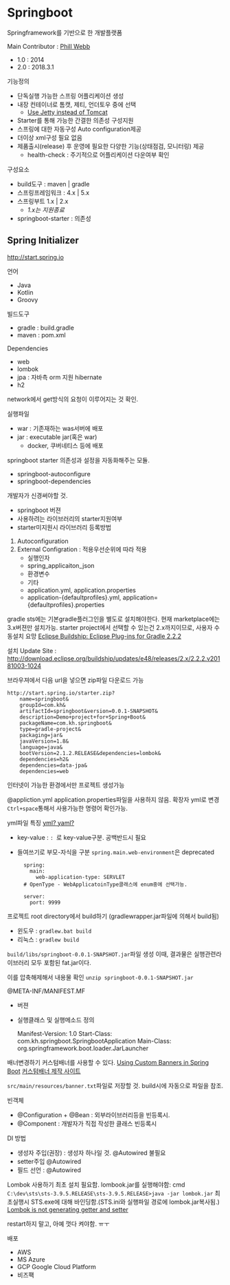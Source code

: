 # Springboot
Springframework를 기반으로 한 개발플랫폼

Main Contributor : [Phill Webb](https://spring.io/team/pwebb)

* 1.0 : 2014
* 2.0 : 2018.3.1


기능정의
* 단독실행 가능한 스프링 어플리케이션 생성
* 내장 컨테이너로 톰캣, 제티, 언더토우 중에 선택
	* [Use Jetty instead of Tomcat](https://docs.spring.io/spring-boot/docs/1.5.12.RELEASE/reference/html/howto-embedded-servlet-containers.html#howto-use-jetty-instead-of-tomcat)
* Starter를 통해 가능한 간결한 의존성 구성지원
* 스프링에 대한 자동구성 Auto configuration제공
* 더이상 xml구성 필요 없음
* 제품출시(release) 후 운영에 필요한 다양한 기능(상태점검, 모니터링) 제공 
    * health-check : 주기적으로 어플리케이션 다운여부 확인

구성요소
* build도구 : maven | gradle
* 스프링프레임워크 : 4.x | 5.x
* 스프링부트 1.x | 2.x  
	* *1.x는 지원종료*
* springboot-starter : 의존성 


## Spring Initializer
http://start.spring.io

언어
* Java
* Kotlin
* Groovy

빌드도구
* gradle : build.gradle
* maven : pom.xml

Dependencies
* web
* lombok
* jpa : 자바측 orm 지원 hibernate
* h2

network에서 get방식의 요청이 이루어지는 것 확인.

실행파일
* war : 기존재하는 was서버에 배포
* jar : executable jar(혹은 war)
    * docker, 쿠버네티스 등에 배포

springboot starter
의존성과 설정을 자동화해주는 모듈. 
* springboot-autoconfigure
* springboot-dependencies

개발자가 신경써야할 것.
* springboot 버젼
* 사용하려는 라이브러리의 starter지원여부
* starter미지원시 라이브러리 등록방법

1. Autoconfiguration
2. External Configration : 적용우선순위에 따라 적용
    * 실행인자
    * spring_applicaiton_json
    * 환경변수
    * 기타
    * application.yml, application.properties
    * application-{defaultprofiles}.yml, application={defaultprofiles}.properties



gradle
sts에는 기본gradle플러그인을 별도로 설치해야한다.
현재 marketplace에는 3.x버젼만 설치가능. starter project에서 선택할 수 있는건 2.x까지이므로, 사용자 수동설치 요망
[Eclipse Buildship: Eclipse Plug-ins for Gradle 2.2.2](https://projects.eclipse.org/projects/tools.buildship/releases/2.2.2)

설치 Update Site : http://download.eclipse.org/buildship/updates/e48/releases/2.x/2.2.2.v20181003-1024

브라우져에서 다음 url을 넣으면 zip파일 다운로드 가능

    http://start.spring.io/starter.zip?
        name=springboot&
        groupId=com.kh&
        artifactId=springboot&version=0.0.1-SNAPSHOT&
        description=Demo+project+for+Spring+Boot&
        packageName=com.kh.springboot&
        type=gradle-project&
        packaging=jar&
        javaVersion=1.8&
        language=java&
        bootVersion=2.1.2.RELEASE&dependencies=lombok&
        dependencies=h2&
        dependencies=data-jpa&
        dependencies=web

인터넷이 가능한 환경에서만 프로젝트 생성가능

@appliction.yml
application.properties파일을 사용하지 않음. 확장자 yml로 변경
`Ctrl+space`통해서 사용가능한 명령어 확인가능. 

yml파일 특징
[yml? yaml?](http://kangmyounghun.blogspot.com/2018/11/yml-yaml.html)
* key-value : `: `로 key-value구분. 공백반드시 필요
* 들여쓰기로 부모-자식을 구분
`spring.main.web-environment`은 deprecated

		spring:
		  main:
			web-application-type: SERVLET 
		# OpenType - WebApplicatoinType클래스에 enum중에 선택가능.

		server:
		  port: 9999
    

프로젝트 root directory에서 build하기
(gradlewrapper.jar파일에 의해서 build됨)
* 윈도우 : `gradlew.bat build`
* 리눅스 : `gradlew build`

`build/libs/springboot-0.0.1-SNAPSHOT.jar`파일 생성
이때, 결과물은 실행관련라이브러리 모두 포함된 fat.jar이다.

이를 압축해제해서 내용물 확인
`unzip springboot-0.0.1-SNAPSHOT.jar`

@META-INF/MANIFEST.MF
* 버젼
* 실행클래스 및 실행메소드 정의

    Manifest-Version: 1.0
    Start-Class: com.kh.springboot.SpringbootApplication
    Main-Class: org.springframework.boot.loader.JarLauncher


배너변경하기
커스텀배너를 사용할 수 있다.
[Using Custom Banners in Spring Boot](https://www.baeldung.com/spring-boot-custom-banners)
[커스텀배너 제작 사이트](https://devops.datenkollektiv.de/banner.txt/index.html)

`src/main/resources/banner.txt`파일로 저장할 것. build시에 자동으로 파일을 참조.


빈객체
* @Configuration + @Bean : 외부라이브러리등을 빈등록시.
* @Component : 개발자가 직접 작성한 클래스 빈등록시

DI 방법
* 생성자 주입(권장) : 생성자 하나일 것. @Autowired 불필요
* setter주입 @Autowired
* 필드 선언 : @Autowired


Lombok 사용하기
최초 설치 필요함. lombook.jar를 실행해야함: cmd `C:\dev\sts\sts-3.9.5.RELEASE\sts-3.9.5.RELEASE>java -jar lombok.jar`
최초실행시 STS.exe에 대해 바인딩함.(STS.ini와 실행파일 경로에 lombok.jar복사됨.)
[Lombok is not generating getter and setter](https://stackoverflow.com/questions/11803948/lombok-is-not-generating-getter-and-setter)

restart하지 말고, 아예 껏다 켜야함. ㅠㅜ



배포
* AWS 
* MS Azure
* GCP Google Cloud Platform
* 비즈팩